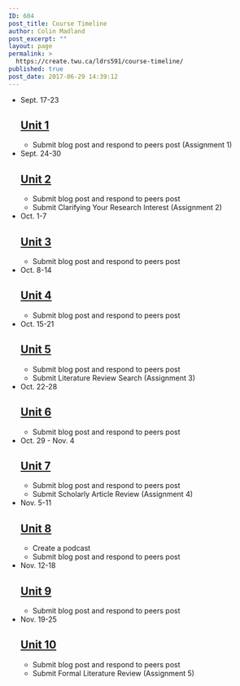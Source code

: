 ```yaml
---
ID: 604
post_title: Course Timeline
author: Colin Madland
post_excerpt: ""
layout: page
permalink: >
  https://create.twu.ca/ldrs591/course-timeline/
published: true
post_date: 2017-06-29 14:39:12
---
```

<!--themify_builder_static-->
<ul>
 	<li id="timeline-0">
 Sept. 17-23
<h2><a href="https://create.twu.ca/ldrs591#Unit_1">Unit 1</a></h2>
<ul>
 	<li>Submit blog post and respond to peers post (Assignment 1)</li>
</ul>
</li>
 	<li id="timeline-1">
 Sept. 24-30
<h2><a href="https://create.twu.ca/ldrs591#Unit_2">Unit 2</a></h2>
<ul>
 	<li>Submit blog post and respond to peers post</li>
 	<li>Submit Clarifying Your Research Interest (Assignment 2)</li>
</ul>
</li>
 	<li id="timeline-2">
 Oct. 1-7
<h2><a href="https://create.twu.ca/ldrs591#Unit_3">Unit 3</a></h2>
<ul>
 	<li>Submit blog post and respond to peers post</li>
</ul>
</li>
 	<li id="timeline-3">
 Oct. 8-14
<h2><a href="https://create.twu.ca/ldrs591#Unit_4">Unit 4</a></h2>
<ul>
 	<li>Submit blog post and respond to peers post</li>
</ul>
</li>
 	<li id="timeline-4">
 Oct. 15-21
<h2><a href="https://create.twu.ca/ldrs591#Unit_5">Unit 5</a></h2>
<ul>
 	<li>Submit blog post and respond to peers post</li>
 	<li>Submit Literature Review Search (Assignment 3)</li>
</ul>
</li>
 	<li id="timeline-5">
 Oct. 22-28
<h2><a href="https://create.twu.ca/ldrs591#Unit_6">Unit 6</a></h2>
<ul>
 	<li>Submit blog post and respond to peers post</li>
</ul>
</li>
 	<li id="timeline-6">
 Oct. 29 - Nov. 4
<h2><a href="https://create.twu.ca/ldrs591#Unit_7">Unit 7</a></h2>
<ul>
 	<li>Submit blog post and respond to peers post</li>
 	<li>Submit Scholarly Article Review (Assignment 4)</li>
</ul>
</li>
 	<li id="timeline-7">
 Nov. 5-11
<h2><a href="https://create.twu.ca/ldrs591#Unit_8">Unit 8</a></h2>
<ul>
 	<li>Create a podcast</li>
 	<li>Submit blog post and respond to peers post</li>
</ul>
</li>
 	<li id="timeline-8">
 Nov. 12-18
<h2><a href="https://create.twu.ca/ldrs591#Unit_9">Unit 9</a></h2>
<ul>
 	<li>Submit blog post and respond to peers post</li>
</ul>
</li>
 	<li id="timeline-9">
 Nov. 19-25
<h2><a href="https://create.twu.ca/ldrs591#Unit_10">Unit 10</a></h2>
<ul>
 	<li>Submit blog post and respond to peers post</li>
 	<li>Submit Formal Literature Review (Assignment 5)</li>
</ul>
</li>
</ul>
<!--/themify_builder_static-->